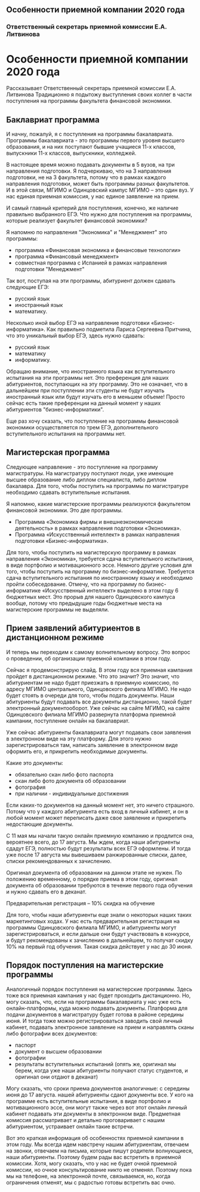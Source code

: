 
Особенности приемной компании 2020 года 
---------------------------------------

### Ответственный секретарь приемной комиссии Е.А. Литвинова

# Особенности приемной компании 2020 года
Рассказывает Ответственный секретарь приемной комиссии Е.А. Литвинова
Традиционно я подытожу выступления своих коллег в части поступления на программы факультета финансовой экономики. 

## Баклавриат программа

И начну, пожалуй, я с поступления на программы бакалавриата. Программы бакалавриата - это программы первого уровня высшего образования, и на них поступают бывшие учащиеся 11-х классов, выпускники 11-х классов, выпускники, колледжей. 

В настоящее время можно подавать документы в 5 вузов, на три направления подготовки. Я подчеркиваю, что на 3 направления подготовки, не на 3 факультета, потому что в рамках каждого направления подготовки, может быть программы разных факультетов. И в этой связи, МГИМО и Одинцовский кампус МГИМО – это один вуз. У нас единая приемная комиссия, у нас единое заявление на прием. 

<!-- И наши абитуриенты, выбирая программы, например, факультета финансовой экономики, могут выбирать программы и головного МГИМО. Так, например, если абитуриент хочет выбрать для себя программу «Финансовая экономика и финансовые технологии» в рамках направления подготовки Экономика, он может выбирать другие программы в рамках этого направления подготовки и участвовать, например, в 8 конкурсах. Но при этом это будет один выбор, потому что выбрано одно направление подготовки. -->

И самый главный критерий для поступления, конечно, же наличие правильно выбранного ЕГЭ. Что нужно для поступления на программы, которые реализует факультет финансовой экономики?

Я напомню по направления "Экономика" и "Менеджмент" это программы:

- программа «Финансовая экономика и финансовые технологии» 
- программа «Финансовый менеджмент» 
- совместная программа с Испанией в рамках направления подготовки "Менеджмент"

Так вот, поступая на эти программы, абитуриент должен сдавать следующие ЕГЭ: 

- русский язык
- иностранный язык
- математику. 

Несколько иной выбор ЕГЭ на направление подготовки «Бизнес-информатика». Как правильно подметила Лариса Сергеевна Притчина, что это уникальный выбор ЕГЭ, здесь нужно сдавать: 

- русский язык
- математику 
- информатику. 

Обращаю внимание, что иностранного языка как вступительного испытания на эти программы нет. Это преференция для наших абитуриентов, поступающих на эту программу. Это не означает, что в дальнейшем при поступлении эти студенты не будут изучать иностранный язык или будут изучать его в меньшем объеме! Просто сейчас есть такие преференции на данный момент у наших абитуриентов "бизнес-информатики".

Еще раз хочу сказать, что поступление на программы финансовой экономики осуществляется по трем ЕГЭ, дополнительного вступительного испытания на программы нет. 

## Магистерская программа

Следующее направление - это поступление на программу магистратуры. На магистратуру поступают люди, уже имеющие высшее образование либо диплом специалиста, либо диплом бакалавра. Для того, чтобы поступить на программы по магистратуре необходимо сдавать вступительные испытания.

Я напомню, какие магистерские программы реализуются факультетом финансовой экономики. Это две программы. 
-	Программа «Экономика фирмы и внешнеэкономическая деятельность» в рамках направления подготовки «Экономика».
-	Программа «Искусственный интеллект» в рамках направления подготовки «Бизнес-информатика».

Для того, чтобы поступить на магистерскую программу в рамках направления «Экономика», требуется сдача вступительного испытания, в виде портфолио и мотивационного эссе. Немного другие условия для того, чтобы поступить на программу по бизнес-информатике. Требуется сдача вступительного испытания по иностранному языку и необходимо пройти собеседование. Отмечу, что на программу по бизнес-информатике «Искусственный интеллект» выделено в этом году 6 бюджетных мест. Это прорыв для нашего Одинцовского кампуса вообще, потому что предыдущие годы бюджетные места на магистерские программы не выделяли.

## Прием заявлений абитуриентов в дистанционном режиме

И теперь мы переходим к самому волнительному вопросу. Это вопрос о проведении, об организации приемной компании в этом году.

Сейчас я продемонстрирую слайд. В этом году вся приемная кампания пройдет в дистанционном режиме. Что это значит? Это значит, что абитуриентам не надо будет приезжать в приемную комиссию, по адресу МГИМО центрального, Одинцовского филиала МГИМО. Не надо будет стоять в очереди для того, чтобы подать документы. Наши абитуриенты будут подавать все документы дистанционно, такой будет электронный документооборот. Уже сейчас на сайте МГИМО, на сайте Одинцовского филиала МГИМО развернута платформа приемной кампании, поступление онлайн на бакалавриат. 

Уже сейчас абитуриенты бакалавриата могут подавать свои заявления в электронном виде на эту платформу. Для этого нужно зарегистрироваться там, написать заявление в электронном виде оформить его, и прикрепить необходимые документы. 

Какие это документы:

-	обязательно скан либо фото паспорта
-	скан либо фото документа об образовании
-	фотография
-	при наличии - индивидуальные достижения

Если каких-то документов на данный момент нет, это ничего страшного. Потому что у каждого абитуриента есть вход в личный кабинет, и он в любой момент может переписать даже свое заявление и прикрепить недостающие документы. 

С 11 мая мы начали такую онлайн приемную компанию и продлится она, вероятнее всего, до 17 августа. Мы ждем, когда наши абитуриенты сдадут ЕГЭ, полностью будут результаты всех ЕГЭ оформлены. И тогда уже после 17 августа мы вывешиваем ранжированные списки, далее, списки рекомендованных к зачислению.

Оригинал документа об образовании на данном этапе не нужен. По положению временному, о порядке приема в этом году, оригинал документа об образовании требуются в течение первого года обучения и нужно сдавать его в деканат.

Предварительная регистрация – 10% скидка на обучение

Для того, чтобы наши абитуриенты еще знали о некоторых наших таких маркетинговых ходах. У нас есть предварительная регистрация на программы Одинцовского филиала МГИМО, и абитуриенты могут зарегистрироваться, и если дальше они будут участвовать в конкурсе, и будут рекомендованы к зачислению в дальнейшем, то получат скидку 10% на первый год обучения. Такая скидка действует у нас до 30 июня. 

## Порядок поступления на магистерские программы 

Аналогичный порядок поступления на магистерские программы. Здесь тоже вся приемная кампания у нас будет проходить дистанционно. Но, могу сказать, что, если на программы бакалавриата у нас уже есть онлайн-платформы, куда можно подавать документы. Платформа для подачи документов в магистратуру будет готова в районе середины июня. И тогда тоже можно регистрироваться заводить свой личный кабинет, подавать электронное заявление на прием и направлять сканы либо фотографии всех документов:

-	паспорт
-	документ о высшем образовании
-	фотографии
-	результаты вступительных испытаний (опять же, оригинал мы берем, когда уже наши абитуриенты получают статус студентов, и оригинал они отдают в деканат)

Могу сказать, что сроки приема документов аналогичные: с середины июня до 17 августа. нашей абитуриенты сдают документы все. У кого на программе есть вступительные испытания, в виде портфолио и мотивационного эссе, они могут также через вот этот онлайн личный кабинет подавать эти документы в электронном виде. Предметная комиссия рассматривает и детально проговаривает с нашим абитуриентом, устраивает онлайн такие встречи. 

Вот это краткая информация об особенностях приемной кампании в этом году. Мы всегда идем навстречу нашим абитуриентам, отвечаем на звонки, отвечаем на письма, которые пишут родители волнующиеся, наши абитуриенты. Поэтому будем рады вас встретить в приемной комиссии. Хотя, могу сказать, что у нас не будет очной приемной комиссии, но очное консультирование никто не отменял. Поэтому пока мы на телефоне, на электронной почте, связываемся, но, когда ограничения отменят, мы с радостью готовы встретить вас очно.


